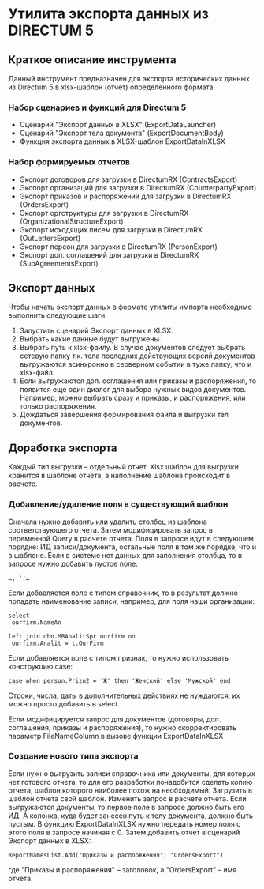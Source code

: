 # Утилита экспорта данных из DIRECTUM 5 

## Краткое описание инструмента
Данный инструмент предназначен для экспорта исторических данных из Directum 5 в xlsx-шаблон (отчет) определенного формата.

### Набор сценариев и функций для Directum 5
*	Сценарий "Экспорт данных в XLSX" (ExportDataLauncher)
*	Сценарий "Экспорт тела документа" (ExportDocumentBody) 
*	Функция экспорта данных в XLSX-шаблон ExportDataInXLSX

### Набор формируемых отчетов
*	Экспорт договоров для загрузки в DirectumRX (ContractsExport)
*	Экспорт организаций для загрузки в DirectumRX (CounterpartyExport)
*	Экспорт приказов и распоряжений для загрузки в DirectumRX (OrdersExport)
*	Экспорт оргструктуры для загрузки в DirectumRX (OrganizationalStructureExport)
*	Экспорт исходящих писем для загрузки в DirectumRX (OutLettersExport)
*	Экспорт персон для загрузки в DirectumRX (PersonExport)
*	Экспорт доп. соглашений для загрузки в DirectumRX (SupAgreementsExport)

## Экспорт данных
Чтобы начать экспорт данных в формате утилиты импорта необходимо выполнить следующие шаги:
1. Запустить сценарий Экспорт данных в XLSX.
2. Выбрать какие данные будут выгружены.
3. Выбрать путь к xlsx-файлу. В случае документов следует выбрать сетевую папку т.к. тела последних действующих версий документов выгружаются асинхронно в серверном событии в туже папку, что и xlsx-файл.
4. Если выгружаются доп. соглашения или приказы и распоряжения, то появится еще один диалог для выбора нужных видов документов. Например, можно выбрать сразу и приказы, и распоряжения, или только распоряжения.
5. Дождаться завершения формирования файла и выгрузки тел документов.

## Доработка экспорта
Каждый тип выгрузки – отдельный отчет. Xlsx шаблон для выгрузки хранится в шаблоне отчета, а наполнение шаблона происходит в расчете.

### Добавление/удаление поля в существующий шаблон
Сначала нужно добавить или удалить столбец из шаблона соответствующего отчета. Затем модифицировать запрос в переменной Query в расчете отчета. Поля в запросе идут в следующем порядке: ИД записи/документа, остальные поля в том же порядке, что и в шаблоне. Если в системе нет данных для заполнения столбца, то в запросе нужно добавить пустое поле: 

    …, ''…

Если добавляется поле с типом справочник, то в результат должно попадать наименование записи, например, для поля наши организации:

    select
     ourfirm.NameAn

    left join dbo.MBAnalitSpr ourfirm on
     ourfirm.Analit = t.OurFirm  

Если добавляется поле с типом признак, то нужно использовать конструкцию case:

    case when person.Prizn2 = 'Ж' then 'Женский' else 'Мужской' end

Строки, числа, даты в дополнительных действиях не нуждаются, их можно просто добавить в select.

Если модифицируется запрос для документов (договоры, доп. соглашения, приказы и распоряжения), то нужно скорректировать параметр FileNameColumn в вызове функции ExportDataInXLSX

### Создание нового типа экспорта
Если нужно выгрузить записи справочника или документы, для которых нет готового отчета, то для его разработки понадобится сделать копию отчета, шаблон которого наиболее похож на необходимый. Загрузить в шаблон отчета свой шаблон. Изменить запрос в расчете отчета. 
Если выгружаются документы, то первое поле в запросе должно быть его ИД. А колонка, куда будет занесен путь к телу документа, должно быть пустым. В функцию ExportDataInXLSX нужно передать номер поля с этого поля в запросе начиная с 0.
Затем добавить отчет в сценарий Экспорт данных в XLSX:

    ReportNamesList.Add("Приказы и распоряжения"; "OrdersExport")

где "Приказы и распоряжения" – заголовок, а "OrdersExport" – имя отчета.
